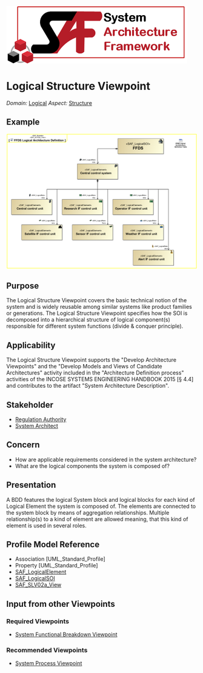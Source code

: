 ![System Architecture Framework](../diagrams/Logo_SAF.png)
# Logical Structure Viewpoint
*Domain:* [Logical](../domains.md#Domain-Logical) *Aspect:* [Structure](../aspects.md#Aspect-Structure)
## Example
![FFDS Logical Architecture Definition](../diagrams/FFDS-Logical-Architecture-Definition.svg)
## Purpose
The Logical Structure Viewpoint covers the basic technical notion of the system and is widely reusable among similar systems like product families or generations. The Logical Structure Viewpoint specifies how the SOI is decomposed into a hierarchical structure of logical component(s) responsible for different system functions (divide & conquer principle).
## Applicability
The Logical Structure Viewpoint supports the "Develop Architecture Viewpoints" and the "Develop Models and Views of Candidate Architectures" activity included in the "Architecture Definition process" activities of the INCOSE SYSTEMS ENGINEERING HANDBOOK 2015 [§ 4.4] and contributes to the artifact "System Architecture Description".
## Stakeholder
* [Regulation Authority](../stakeholders.md#Regulation-Authority)
* [System Architect](../stakeholders.md#System-Architect)
## Concern
* How are applicable requirements considered in the system architecture?
* What are the logical components the system is composed of?
## Presentation
A BDD features the logical System block and logical blocks for each kind of Logical Element the system is composed of. The elements are connected to the system block by means of aggregation relationships. Multiple relationship(s) to a kind of element are allowed meaning, that this kind of element is used in several roles. 

## Profile Model Reference
* Association [UML_Standard_Profile]
* Property [UML_Standard_Profile]
* [SAF_LogicalElement](../stereotypes.md#SAF_LogicalElement)
* [SAF_LogicalSOI](../stereotypes.md#SAF_LogicalSOI)
* [SAF_SLV02a_View](../stereotypes.md#SAF_SLV02a_View)
## Input from other Viewpoints
### Required Viewpoints
* [System Functional Breakdown Viewpoint](System-Functional-Breakdown-Viewpoint.md)
### Recommended Viewpoints
* [System Process Viewpoint](System-Process-Viewpoint.md)
